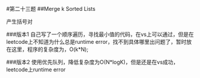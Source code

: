 #第二十三题
##Merge k Sorted Lists

产生括号对

###版本1
自己写了一个顺序遍历，寻找最小值的代码，在vs上可以通过，但是在leetcode上不知道为什么总是runtime error，找不到具体哪里出问题了，暂时放在这里，程序的复杂度为，O(k*N);

###版本2
使用优先队列，降低复杂度为O(N*logK)，但是还是在vs成功，leetcode上runtime error